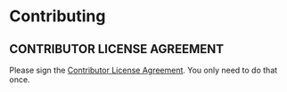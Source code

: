 # Contributing


## CONTRIBUTOR LICENSE AGREEMENT

Please sign the [Contributor License Agreement](http://www.gameclosure.com/cla.html).
You only need to do that once.

